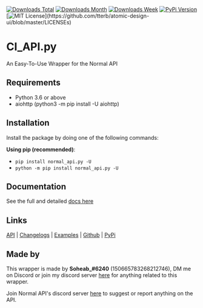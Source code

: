 [![Downloads Total](https://pepy.tech/badge/normal_api-py)](https://pepy.tech/project/normal_api-py)
[![Downloads Month](https://pepy.tech/badge/normal_api-py/month)](https://pepy.tech/project/normal_api-py)
[![Downloads Week](https://pepy.tech/badge/normal_api-py/week)](https://pepy.tech/project/normal_api-py)
[![PyPi Version](https://img.shields.io/pypi/v/normal_api.py.svg)](https://pypi.python.org/pypi/normal_api.py/)
[![MIT License](https://img.shields.io/apm/l/atomic-design-ui.svg?)](https://github.com/tterb/atomic-design-ui/blob/master/LICENSEs)

# CI_API.py

An Easy-To-Use Wrapper for the Normal API

## Requirements

- Python 3.6 or above
- aiohttp (python3 -m pip install -U aiohttp)

## Installation

Install the package by doing one of the following commands:

**Using pip (recommended)**:

- `pip install normal_api.py -U`
- `python -m pip install normal_api.py -U`

## Documentation

See the full and detailed [docs here][docs]

## Links

[API][base_url] | [Changelogs][changelog] | [Examples][examples] | [Github][github] | [PyPi][pypi]

## Made by

This wrapper is made by **Soheab_#6240** (150665783268212746), DM me on Discord or join my discord server [here][discord_mine] for anything related to
this wrapper.

Join Normal API's discord server [here][discord_api] to suggest or report anything on the API.


[docs]: https://github.com/Soheab/normal_api.py/blob/main/docs.md
[changelog]: https://github.com/Soheab/normal_api.py/blob/main/changelog.md
[examples]: https://github.com/Soheab/normal_api.py/blob/main/docs.md#examples
[base_url]: https://normal-api.ml/
[github]: https://github.com/Soheab/normal_api.py
[pypi]: https://pypi.org/project/normal_api.py/
[discord_api]: https://discord.gg/FyQ3CnmnQK
[discord_mine]: https://discord.gg/yCzcfju
